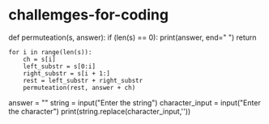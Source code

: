 # challemges-for-coding
def permuteation(s, answer):
    if (len(s) == 0):
        print(answer, end=" ")
        return

    for i in range(len(s)):
        ch = s[i]
        left_substr = s[0:i]
        right_substr = s[i + 1:]
        rest = left_substr + right_substr
        permuteation(rest, answer + ch)



answer = ""
string =   input("Enter the string")
character_input = input("Enter the character")
print(string.replace(character_input,''))
